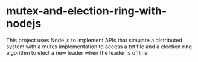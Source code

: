 # mutex-and-election-ring-with-nodejs
This project uses Node.js to implement APIs that simulate a distributed system with a mutex implementation to access a txt file and a election ring algorithm to elect a new leader when the leader is offline
